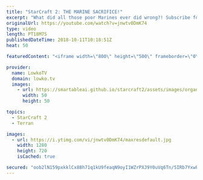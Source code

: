 ```yaml
---
title: "StarCraft 2: THE MARINE SACRIFICE!"
excerpt: "What did all those poor Marines ever did wrong?! Subscribe for more videos: http://lowko.tv/youtube The Spine Crawler contain: https://goo.gl/PBczwg  In this Platinum League match of StarCraft 2, two Terran players both decide to play strategies that are rather odd.  If you have an awesome replay of"
originalUrl: https://youtube.com/watch?v=jnwtv0DmK74
type: video
length: PT18M7S
publishedDateTime: 2018-10-11T10:18:51Z
heat: 50

featuredContent: "<iframe width=\"800\" height=\"500\" frameborder=\"0\" src=\"https://www.youtube.com/embed/jnwtv0DmK74\" allow=\"accelerometer; autoplay; encrypted-media; gyroscope; picture-in-picture\" allowfullscreen></iframe>"

provider:
  name: LowkoTV
  domain: lowko.tv
  images:
    - url: https://smartableai.github.io/starcraft2/assets/images/organizations/lowko.tv-50x50.jpg
      width: 50
      height: 50

topics:
  - StarCraft 2
  - Terran

images:
  - url: https://i.ytimg.com/vi/jnwtv0DmK74/maxresdefault.jpg
    width: 1280
    height: 720
    isCached: true

secured: "oob2lN159pxkklCx88h71q1kU9feaqN9oyI1WZrPXJ9Y0uVq6Tn/5IRb7YxwPm+Uw86pqJS9LbidVC7YbTZcic6rzIP+dEHXzec2wH0djYRpky+9VXSWVP9dKpSlLxC9CP5ojr1Opk8QykuqDWU16yDaLhO4Le+cSUZRCqOMw6I5I54+olD5XT7ix6Gc6VQbwpzIFeBzusHrRrqwstea/i5dE7zk9ITZtaN+7ea7u7Oa5WhbXczqD0f3WsnpEki/fKGwpyyzUg4RHxfjg+96fehnyUyo/an6A498iQuaLEvMIK343yA4LBGuvtAMo8Sb/pcM5ReAo1xm/Xy1rJegIennmGri99BiyNH4M/1KjDelTpP8Ltdk/niGlbBeJWHYExBFt56fPsX0UMrAsotOUrwGPhBk5ATYvhx7854pYEs=;gF7VV4IvtMw+ecZMbzK2vA=="
---
```


